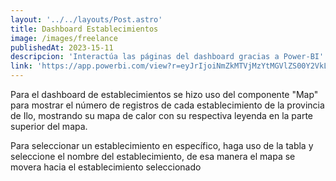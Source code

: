 ```yaml
---
layout: '../../layouts/Post.astro'
title: Dashboard Establecimientos
image: /images/freelance
publishedAt: 2023-15-11
descripcion: 'Interactúa las páginas del dashboard gracias a Power-BI'
link: 'https://app.powerbi.com/view?r=eyJrIjoiNmZkMTVjMzYtMGVlZS00Y2VkLTk3M2ItZTAwOWJlMDU4ZmIwIiwidCI6IjhhODc5NDI5LTAxYzItNDc2MC05OGQzLTM3ZWFlZTg0MDczZCIsImMiOjR9'
---
```


Para el dashboard de establecimientos se hizo uso del componente "Map" para mostrar el número de registros de cada establecimiento de la provincia de Ilo, mostrando su mapa de calor con su respectiva leyenda en la parte superior del mapa. 


Para seleccionar un establecimiento en específico, haga uso de la tabla y seleccione el nombre del establecimiento, de esa manera el mapa se movera hacia el establecimiento seleccionado


